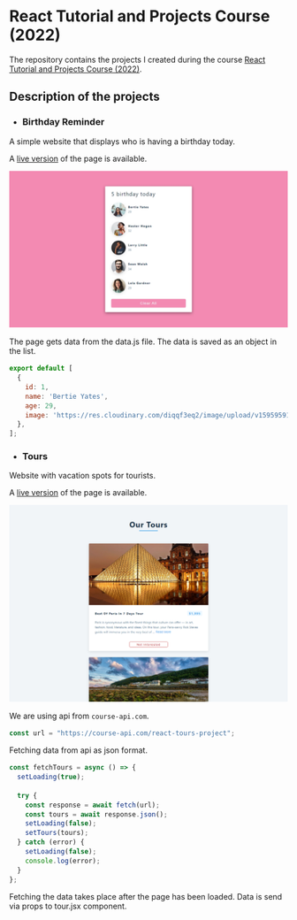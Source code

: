 #  React Tutorial and Projects Course (2022)

The repository contains the projects I created during the course [React Tutorial and Projects Course (2022)](https://www.udemy.com/course/react-tutorial-and-projects-course/learn/lecture/22580994#content).

## Description of the projects
- ### Birthday Reminder
A simple website that displays who is having a birthday today.

A [live version](https://petitoff-birthday-reminder.netlify.app/) of the page is available.

![clipboard.png](imgs/eGpp044og-clipboard.png)

The page gets data from the data.js file. The data is saved as an object in the list.

``` js
export default [
  {
    id: 1,
    name: 'Bertie Yates',
    age: 29,
    image: 'https://res.cloudinary.com/diqqf3eq2/image/upload/v1595959131/person-2_ipcjws.jpg',
  },
];
```

- ### Tours
Website with vacation spots for tourists. 

A [live version](https://petitoff-tours.netlify.app/) of the page is available.

![clipboard.png](imgs/l9jZrof3g-clipboard.png)

We are using api from `course-api.com`.
``` js
const url = "https://course-api.com/react-tours-project";
```

Fetching data from api as json format.
``` js
const fetchTours = async () => {
  setLoading(true);

  try {
    const response = await fetch(url);
    const tours = await response.json();
    setLoading(false);
    setTours(tours);
  } catch (error) {
    setLoading(false);
    console.log(error);
  }
};
```

Fetching the data takes place after the page has been loaded. Data is send via props to tour.jsx component.

